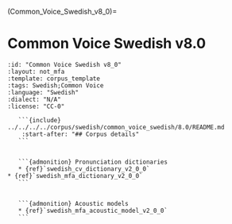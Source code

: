 
(Common_Voice_Swedish_v8_0)=
# Common Voice Swedish v8.0

``````{corpus} Common Voice Swedish v8.0
:id: "Common Voice Swedish v8_0"
:layout: not_mfa
:template: corpus_template
:tags: Swedish;Common Voice
:language: "Swedish"
:dialect: "N/A"
:license: "CC-0"

   ```{include} ../../../../corpus/swedish/common_voice_swedish/8.0/README.md
    :start-after: "## Corpus details"
   ```


   ```{admonition} Pronunciation dictionaries
   * {ref}`swedish_cv_dictionary_v2_0_0`
* {ref}`swedish_mfa_dictionary_v2_0_0`
   ```


   ```{admonition} Acoustic models
   * {ref}`swedish_mfa_acoustic_model_v2_0_0`
   ```
``````
